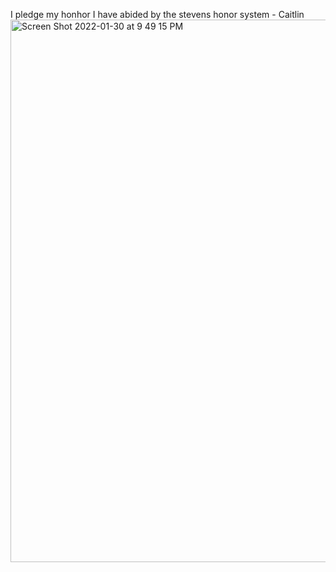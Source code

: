 
I pledge my honhor I have abided by the stevens honor system - Caitlin
<img width="868" alt="Screen Shot 2022-01-30 at 9 49 15 PM" src="https://user-images.githubusercontent.com/98119725/151732491-f4f9143a-2fd7-4c51-9c2a-563e9ef4e235.png">
